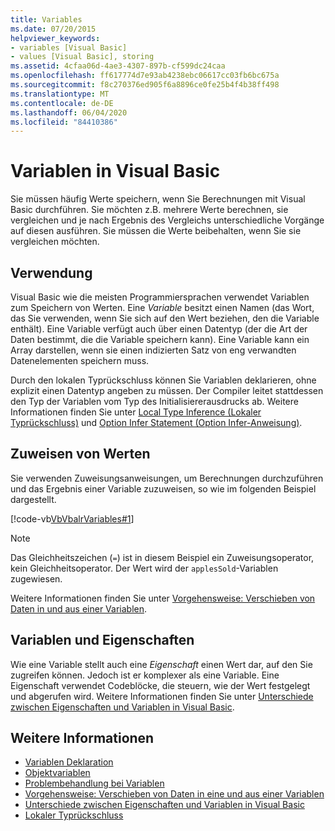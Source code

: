 ```yaml
---
title: Variables
ms.date: 07/20/2015
helpviewer_keywords:
- variables [Visual Basic]
- values [Visual Basic], storing
ms.assetid: 4cfaa06d-4ae3-4307-897b-cf599dc24caa
ms.openlocfilehash: ff617774d7e93ab4238ebc06617cc03fb6bc675a
ms.sourcegitcommit: f8c270376ed905f6a8896ce0fe25b4f4b38ff498
ms.translationtype: MT
ms.contentlocale: de-DE
ms.lasthandoff: 06/04/2020
ms.locfileid: "84410386"
---
```

# <a name="variables-in-visual-basic"></a>Variablen in Visual Basic
Sie müssen häufig Werte speichern, wenn Sie Berechnungen mit Visual Basic durchführen. Sie möchten z.B. mehrere Werte berechnen, sie vergleichen und je nach Ergebnis des Vergleichs unterschiedliche Vorgänge auf diesen ausführen. Sie müssen die Werte beibehalten, wenn Sie sie vergleichen möchten.  
  
## <a name="usage"></a>Verwendung  
 Visual Basic wie die meisten Programmiersprachen verwendet Variablen zum Speichern von Werten. Eine *Variable* besitzt einen Namen (das Wort, das Sie verwenden, wenn Sie sich auf den Wert beziehen, den die Variable enthält). Eine Variable verfügt auch über einen Datentyp (der die Art der Daten bestimmt, die die Variable speichern kann). Eine Variable kann ein Array darstellen, wenn sie einen indizierten Satz von eng verwandten Datenelementen speichern muss.  
  
 Durch den lokalen Typrückschluss können Sie Variablen deklarieren, ohne explizit einen Datentyp angeben zu müssen. Der Compiler leitet stattdessen den Typ der Variablen vom Typ des Initialisiererausdrucks ab. Weitere Informationen finden Sie unter [Local Type Inference (Lokaler Typrückschluss)](local-type-inference.md) und [Option Infer Statement (Option Infer-Anweisung)](../../../language-reference/statements/option-infer-statement.md).  
  
## <a name="assigning-values"></a>Zuweisen von Werten  
 Sie verwenden Zuweisungsanweisungen, um Berechnungen durchzuführen und das Ergebnis einer Variable zuzuweisen, so wie im folgenden Beispiel dargestellt.  
  
 [!code-vb[VbVbalrVariables#1](~/samples/snippets/visualbasic/VS_Snippets_VBCSharp/VbVbalrVariables/VB/Class1.vb#1)]  
  
> [!NOTE]
> Das Gleichheitszeichen (`=`) ist in diesem Beispiel ein Zuweisungsoperator, kein Gleichheitsoperator. Der Wert wird der `applesSold`-Variablen zugewiesen.  
  
 Weitere Informationen finden Sie unter [Vorgehensweise: Verschieben von Daten in und aus einer Variablen](how-to-move-data-into-and-out-of-a-variable.md).  
  
## <a name="variables-and-properties"></a>Variablen und Eigenschaften  
 Wie eine Variable stellt auch eine *Eigenschaft* einen Wert dar, auf den Sie zugreifen können. Jedoch ist er komplexer als eine Variable. Eine Eigenschaft verwendet Codeblöcke, die steuern, wie der Wert festgelegt und abgerufen wird. Weitere Informationen finden Sie unter [Unterschiede zwischen Eigenschaften und Variablen in Visual Basic](../procedures/differences-between-properties-and-variables.md).  
  
## <a name="see-also"></a>Weitere Informationen

- [Variablen Deklaration](variable-declaration.md)
- [Objektvariablen](object-variables.md)
- [Problembehandlung bei Variablen](troubleshooting-variables.md)
- [Vorgehensweise: Verschieben von Daten in eine und aus einer Variablen](how-to-move-data-into-and-out-of-a-variable.md)
- [Unterschiede zwischen Eigenschaften und Variablen in Visual Basic](../procedures/differences-between-properties-and-variables.md)
- [Lokaler Typrückschluss](local-type-inference.md)
